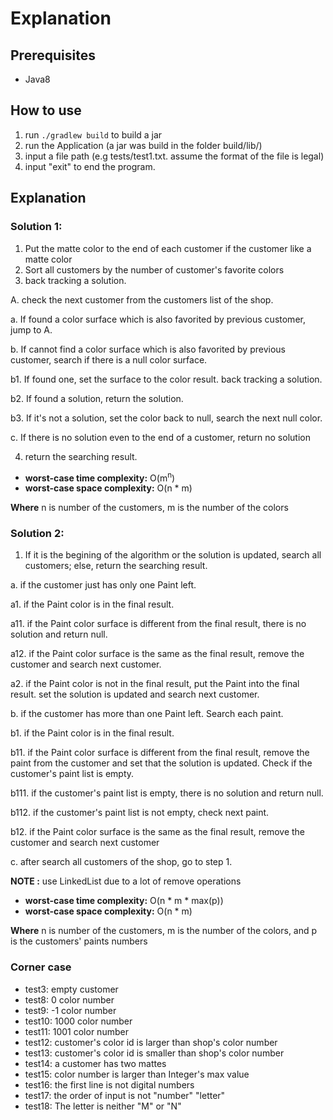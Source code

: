 # Explanation

## Prerequisites

* Java8

## How to use

1. run `./gradlew build` to build a jar
2. run the Application (a jar was build in the folder build/lib/)
3. input a file path (e.g tests/test1.txt. assume the format of the file is legal)
4. input "exit" to end the program.

## Explanation

### Solution 1:

1. Put the matte color to the end of each customer if the customer like a matte color
2. Sort all customers by the number of customer's favorite colors
3. back tracking a solution.

A. check the next customer from the customers list of the shop.

a. If found a color surface which is also favorited by previous customer, jump to A.

b. If cannot find a color surface which is also favorited by previous customer, search if there is a null color surface.

b1. If found one, set the surface to the color result. back tracking a solution.

b2. If found a solution, return the solution.

b3. If it's not a solution, set the color back to null, search the next null color.

c. If there is no solution even to the end of a customer, return no solution

4.  return the searching result.


* **worst-case time complexity:** O(m<sup>n</sup>)
* **worst-case space complexity:** O(n * m)

**Where** n is number of the customers, m is the number of the colors

### Solution 2:

1. If it is the begining of the algorithm or the solution is updated, search all customers; else, return the searching result.
 
a. if the customer just has only one Paint left.

a1. if the Paint color is in the final result.

a11. if the Paint color surface is different from the final result, there is no solution and return null.

a12. if the Paint color surface is the same as the final result, remove the customer and search next customer.
 
a2. if the Paint color is not in the final result, put the Paint into the final result. set the solution is updated and search next customer.
 
b. if the customer has more than one Paint left. Search each paint.

b1. if the Paint color is in the final result.

b11. if the Paint color surface is different from the final result, remove the paint from the customer and set that the solution is updated. Check if the customer's paint list is empty.

b111. if the customer's paint list is empty, there is no solution and return null.

b112. if the customer's paint list is not empty, check next paint.

b12. if the Paint color surface is the same as the final result, remove the customer and search next customer

c. after search all customers of the shop, go to step 1.

**NOTE :** use LinkedList due to a lot of remove operations

* **worst-case time complexity:** O(n * m * max(p))
* **worst-case space complexity:** O(n * m)

**Where** n is number of the customers, m is the number of the colors, and p is the customers' paints numbers

### Corner case

* test3: empty customer
* test8: 0 color number
* test9: -1 color number
* test10: 1000 color number
* test11: 1001 color number
* test12: customer's color id is larger than shop's color number
* test13: customer's color id is smaller than shop's color number
* test14: a customer has two mattes
* test15: color number is larger than Integer's max value
* test16: the first line is not digital numbers
* test17: the order of input is not "number" "letter"
* test18: The letter is neither "M" or "N"
